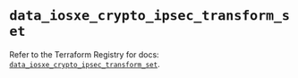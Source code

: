 # `data_iosxe_crypto_ipsec_transform_set`

Refer to the Terraform Registry for docs: [`data_iosxe_crypto_ipsec_transform_set`](https://registry.terraform.io/providers/ciscodevnet/iosxe/0.9.3/docs/data-sources/crypto_ipsec_transform_set).
